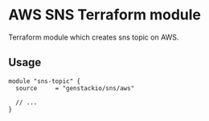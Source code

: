 # AWS SNS Terraform module

Terraform module which creates sns topic on AWS.

## Usage

```hcl
module "sns-topic" {
  source     = "genstackio/sns/aws"

  // ...
}
```
